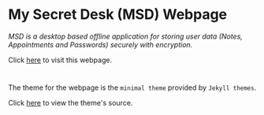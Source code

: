 # My Secret Desk (MSD) Webpage

*MSD is a desktop based offline application for storing user data (Notes, Appointments and Passwords) securely with encryption.*

Click [here](https://kiranendra.github.io/msd/) to visit this webpage.

#
The theme for the webpage is the `minimal theme` provided by `Jekyll themes`. 

Click [here](https://github.com/pages-themes/minimal) to view the theme's source.
